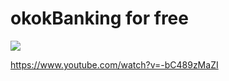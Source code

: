 
# okokBanking for free

![](https://img001.prntscr.com/file/img001/6NTM4VyBRkGZOt7JhCOX8w.png)

https://www.youtube.com/watch?v=-bC489zMaZI

